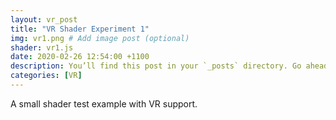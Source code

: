 ```yaml
---
layout: vr_post
title: "VR Shader Experiment 1"
img: vr1.png # Add image post (optional)
shader: vr1.js
date: 2020-02-26 12:54:00 +1100
description: You’ll find this post in your `_posts` directory. Go ahead and edit it and re-build the site to see your changes. # Add post description (optional)
categories: [VR]
---
```

A small shader test example with VR support.
